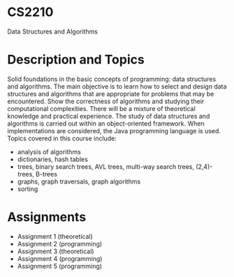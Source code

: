 # CS2210
Data Structures and Algorithms

# Description and Topics

Solid foundations in the basic concepts of programming: data structures and algorithms. The main objective 
is to learn how to select and design data structures and algorithms that are appropriate for problems
that may be encountered. Show the correctness of algorithms and studying their computational complexities. 
There will be a mixture of theoretical knowledge and practical experience.
The study of data structures and algorithms is carried out within an object-oriented framework.
When implementations are considered, the Java programming language is used. Topics covered in
this course include:

- analysis of algorithms
- dictionaries, hash tables
- trees, binary search trees, AVL trees, multi-way search trees, (2,4)-trees, B-trees
- graphs, graph traversals, graph algorithms
- sorting

# Assignments

- Assignment 1 (theoretical)
- Assignment 2 (programming)
- Assignment 3 (theoretical)
- Assignment 4 (programming)
- Assignment 5 (programming)
